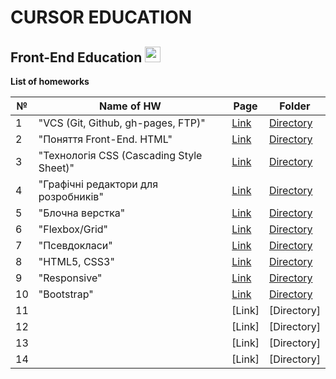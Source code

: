 # CURSOR EDUCATION
## Front-End Education <img src="https://media.giphy.com/media/d3MKBzBTtCUIDwwU/giphy.gif" width="25px">

**List of homeworks**

| №  | Name of HW                               | Page | Folder    | 
| -- | ---------------------------------------- |------| --------- |
| 1  | "VCS (Git, Github, gh-pages, FTP)"       | [Link](https://danadovzh.github.io/Cursor_Education/HW1-Git-GitHub/index.html) | [Directory](https://github.com/DanaDovzh/Cursor_Education/tree/master/HW1-Git-GitHub) |
| 2  | "Поняття Front-End. HTML"                | [Link](https://danadovzh.github.io/Cursor_Education/HW2-HTML/index.html) | [Directory](https://github.com/DanaDovzh/Cursor_Education/tree/master/HW2-HTML) |
| 3  | "Технологія CSS (Cascading Style Sheet)" | [Link](https://danadovzh.github.io/Cursor_Education/HW3-HTML-CSS/index.html) | [Directory](https://github.com/DanaDovzh/Cursor_Education/tree/master/HW3-HTML-CSS) |
| 4  | "Графічні редактори для розробників"     | [Link](https://danadovzh.github.io/Cursor_Education/HW4-Work-with-layouts/index.html) | [Directory](https://github.com/DanaDovzh/Cursor_Education/tree/master/HW4-Work-with-layouts) |
| 5  |"Блочна верстка"                          | [Link](https://danadovzh.github.io/Cursor_Education/HW5-Block-layout/index.html) | [Directory](https://github.com/DanaDovzh/Cursor_Education/tree/master/HW5-Block-layout) |
| 6  | "Flexbox/Grid"                           | [Link](https://danadovzh.github.io/Cursor_Education/HW6-Flexbox-Grid/index.html) | [Directory](https://github.com/DanaDovzh/Cursor_Education/tree/master/HW6-Flexbox-Grid) |
| 7  | "Псевдокласи"                            | [Link](https://danadovzh.github.io/Cursor_Education/HW7-Pseudo-classes/index.html) | [Directory](https://github.com/DanaDovzh/Cursor_Education/tree/master/HW7-Pseudo-classes) |
| 8  | "HTML5, CSS3"                            | [Link](https://danadovzh.github.io/Cursor_Education/HW8-HTML5-CSS3/index.html) | [Directory](https://github.com/DanaDovzh/Cursor_Education/tree/master/HW8-HTML5-CSS3) |
| 9  |  "Responsive"                            | [Link](https://danadovzh.github.io/Cursor_Education/HW9-Responsive/index.html) | [Directory](https://github.com/DanaDovzh/Cursor_Education/tree/master/HW9-Responsive) |
| 10 |   "Bootstrap"                            | [Link](https://danadovzh.github.io/Cursor_Education/HW10-Bootstrap/index.html) | [Directory](https://github.com/DanaDovzh/Cursor_Education/tree/master/HW10-Bootstrap) |
| 11 |                                          | [Link] | [Directory] |
| 12 |                                          | [Link] | [Directory] |
| 13 |                                          | [Link] | [Directory] |
| 14 |                                          | [Link] | [Directory] |

